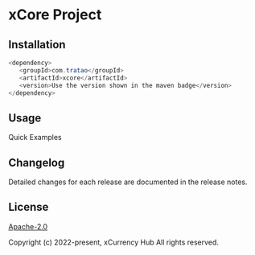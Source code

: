 # xCore Project
## Installation

```java
<dependency>
   <groupId>com.tratao</groupId>
   <artifactId>xcore</artifactId>
   <version>Use the version shown in the maven badge</version>
</dependency>
```

## Usage

Quick Examples

## Changelog

Detailed changes for each release are documented in the release notes.

## License

[Apache-2.0](http://www.apache.org/licenses/LICENSE-2.0)

Copyright (c) 2022-present, xCurrency Hub All rights reserved.